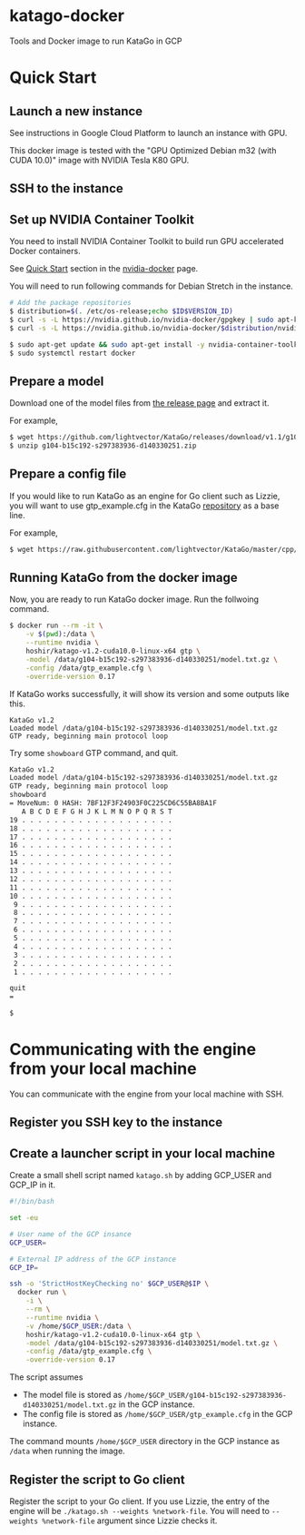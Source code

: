 # katago-docker
Tools and Docker image to run KataGo in GCP

# Quick Start
## Launch a new instance 
See instructions in Google Cloud Platform to launch an instance with GPU.

This docker image is tested with the "GPU Optimized Debian m32 (with CUDA 10.0)" image with NVIDIA Tesla K80 GPU.

## SSH to the instance


## Set up NVIDIA Container Toolkit
You need to install NVIDIA Container Toolkit to build run GPU accelerated Docker containers.

See [Quick Start](https://github.com/NVIDIA/nvidia-docker#quickstart) section in the [nvidia-docker](https://github.com/NVIDIA/nvidia-docker) page.

You will need to run following commands for Debian Stretch in the instance.
```sh
# Add the package repositories
$ distribution=$(. /etc/os-release;echo $ID$VERSION_ID)
$ curl -s -L https://nvidia.github.io/nvidia-docker/gpgkey | sudo apt-key add -
$ curl -s -L https://nvidia.github.io/nvidia-docker/$distribution/nvidia-docker.list | sudo tee /etc/apt/sources.list.d/nvidia-docker.list

$ sudo apt-get update && sudo apt-get install -y nvidia-container-toolkit
$ sudo systemctl restart docker
```

## Prepare a model
Download one of the model files from [the release page](https://github.com/lightvector/KataGo/releases) and extract it.

For example, 
```sh
$ wget https://github.com/lightvector/KataGo/releases/download/v1.1/g104-b15c192-s297383936-d140330251.zip
$ unzip g104-b15c192-s297383936-d140330251.zip
```

## Prepare a config file
If you would like to run KataGo as an engine for Go client such as Lizzie, you will want to use gtp_example.cfg in the KataGo [repository](https://github.com/lightvector/KataGo) as a base line.

For example, 
```sh
$ wget https://raw.githubusercontent.com/lightvector/KataGo/master/cpp/configs/gtp_example.cfg
```

## Running KataGo from the docker image
Now, you are ready to run KataGo docker image. Run the follwoing command.

```sh
$ docker run --rm -it \
    -v $(pwd):/data \
    --runtime nvidia \
    hoshir/katago-v1.2-cuda10.0-linux-x64 gtp \
    -model /data/g104-b15c192-s297383936-d140330251/model.txt.gz \
    -config /data/gtp_example.cfg \
    -override-version 0.17

```

If KataGo works successfully, it will show its version and some outputs like this.
```
KataGo v1.2
Loaded model /data/g104-b15c192-s297383936-d140330251/model.txt.gz
GTP ready, beginning main protocol loop
```

Try some `showboard` GTP command, and quit.
```sh
KataGo v1.2
Loaded model /data/g104-b15c192-s297383936-d140330251/model.txt.gz
GTP ready, beginning main protocol loop
showboard
= MoveNum: 0 HASH: 7BF12F3F24903F0C225CD6C55BA8BA1F
   A B C D E F G H J K L M N O P Q R S T
19 . . . . . . . . . . . . . . . . . . .
18 . . . . . . . . . . . . . . . . . . .
17 . . . . . . . . . . . . . . . . . . .
16 . . . . . . . . . . . . . . . . . . .
15 . . . . . . . . . . . . . . . . . . .
14 . . . . . . . . . . . . . . . . . . .
13 . . . . . . . . . . . . . . . . . . .
12 . . . . . . . . . . . . . . . . . . .
11 . . . . . . . . . . . . . . . . . . .
10 . . . . . . . . . . . . . . . . . . .
 9 . . . . . . . . . . . . . . . . . . .
 8 . . . . . . . . . . . . . . . . . . .
 7 . . . . . . . . . . . . . . . . . . .
 6 . . . . . . . . . . . . . . . . . . .
 5 . . . . . . . . . . . . . . . . . . .
 4 . . . . . . . . . . . . . . . . . . .
 3 . . . . . . . . . . . . . . . . . . .
 2 . . . . . . . . . . . . . . . . . . .
 1 . . . . . . . . . . . . . . . . . . .

quit
= 

$
```



# Communicating with the engine from your local machine
You can communicate with the engine from your local machine with SSH.

## Register you SSH key to the instance


## Create a launcher script in your local machine
Create a small shell script named `katago.sh` by adding GCP_USER and GCP_IP in it.


```sh
#!/bin/bash

set -eu

# User name of the GCP insance
GCP_USER=

# External IP address of the GCP instance
GCP_IP=

ssh -o 'StrictHostKeyChecking no' $GCP_USER@$IP \
  docker run \
    -i \
    --rm \
    --runtime nvidia \
    -v /home/$GCP_USER:/data \
    hoshir/katago-v1.2-cuda10.0-linux-x64 gtp \
    -model /data/g104-b15c192-s297383936-d140330251/model.txt.gz \
    -config /data/gtp_example.cfg \
    -override-version 0.17
```
The script assumes
  - The model file is stored as `/home/$GCP_USER/g104-b15c192-s297383936-d140330251/model.txt.gz` in the GCP instance.
  - The config file is stored as `/home/$GCP_USER/gtp_example.cfg` in the GCP instance.

The command mounts `/home/$GCP_USER` directory in the GCP instance as `/data` when running the image.

## Register the script to Go client
Register the script to your Go client. If you use Lizzie, the entry of the engine will be `./katago.sh --weights %network-file`. You will need to `--weights %network-file` argument since Lizzie checks it.
